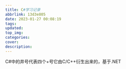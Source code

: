 ```yaml
---
title: C#学习记录
abbrlink: 13d3e805
date: 2023-01-27 00:08:19
tags:
updated:
top_img:
categories:
cover:
description:
---
```


C#中的井号代表四个+号它由C/C++衍生出来的，基于.NET
